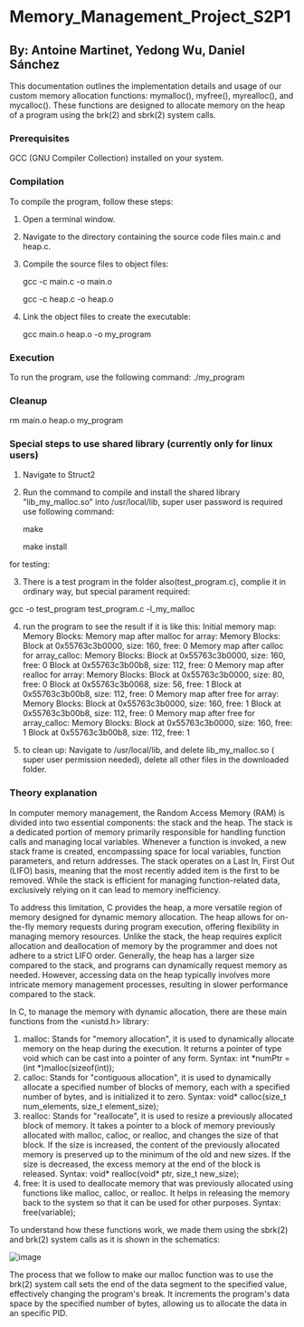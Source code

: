 # Memory_Management_Project_S2P1
## By: Antoine Martinet, Yedong Wu, Daniel Sánchez
This documentation outlines the implementation details and usage of our custom memory allocation functions: mymalloc(), myfree(), myrealloc(), and mycalloc(). These functions are designed to allocate memory on the heap of a program using the brk(2) and sbrk(2) system calls.
### Prerequisites
GCC (GNU Compiler Collection) installed on your system.
### Compilation
To compile the program, follow these steps:
1. Open a terminal window.
2. Navigate to the directory containing the source code files main.c and heap.c.
3. Compile the source files to object files:

   gcc -c main.c -o main.o
   
   gcc -c heap.c -o heap.o
5. Link the object files to create the executable:

   gcc main.o heap.o -o my_program
### Execution
To run the program, use the following command:
./my_program
### Cleanup
rm main.o heap.o my_program

### Special steps to use shared library (currently only for linux users)
1. Navigate to Struct2
2. Run the command to compile and install the shared library "lib_my_malloc.so" into /usr/local/lib, super user password is required
   use following command:

   make

   make install

for testing:

3. There is a test program in the folder also(test_program.c), complie it in ordinary way, but special parament required:

gcc -o test_program test_program.c -l_my_malloc

4. run the program to see the result if it is like this:
   Initial memory map:
Memory Blocks:
Memory map after malloc for array:
Memory Blocks:
Block at 0x55763c3b0000, size: 160, free: 0
Memory map after calloc for array_calloc:
Memory Blocks:
Block at 0x55763c3b0000, size: 160, free: 0
Block at 0x55763c3b00b8, size: 112, free: 0
Memory map after realloc for array:
Memory Blocks:
Block at 0x55763c3b0000, size: 80, free: 0
Block at 0x55763c3b0068, size: 56, free: 1
Block at 0x55763c3b00b8, size: 112, free: 0
Memory map after free for array:
Memory Blocks:
Block at 0x55763c3b0000, size: 160, free: 1
Block at 0x55763c3b00b8, size: 112, free: 0
Memory map after free for array_calloc:
Memory Blocks:
Block at 0x55763c3b0000, size: 160, free: 1
Block at 0x55763c3b00b8, size: 112, free: 1

5. to clean up:
Navigate to /usr/local/lib, and delete lib_my_malloc.so ( super user permission needed), delete all other files in the downloaded folder.

### Theory explanation 
In computer memory management, the Random Access Memory (RAM) is divided into two essential components: the stack and the heap. The stack is a dedicated portion of memory primarily responsible for handling function calls and managing local variables. Whenever a function is invoked, a new stack frame is created, encompassing space for local variables, function parameters, and return addresses. The stack operates on a Last In, First Out (LIFO) basis, meaning that the most recently added item is the first to be removed. While the stack is efficient for managing function-related data, exclusively relying on it can lead to memory inefficiency.

To address this limitation, C provides the heap, a more versatile region of memory designed for dynamic memory allocation. The heap allows for on-the-fly memory requests during program execution, offering flexibility in managing memory resources. Unlike the stack, the heap requires explicit allocation and deallocation of memory by the programmer and does not adhere to a strict LIFO order. Generally, the heap has a larger size compared to the stack, and programs can dynamically request memory as needed. However, accessing data on the heap typically involves more intricate memory management processes, resulting in slower performance compared to the stack. 

In C, to manage the memory with dynamic allocation, there are these main functions from the <unistd.h> library:
1. malloc: Stands for "memory allocation", it is used to dynamically allocate memory on the heap during the execution. It returns a pointer of type void which can be cast into a pointer of any form. Syntax: int *numPtr = (int *)malloc(sizeof(int));
2. calloc: Stands for "contiguous allocation", it is used to dynamically allocate a specified number of blocks of memory, each with a specified number of bytes, and is initialized it to zero. Syntax: void* calloc(size_t num_elements, size_t element_size);
3. realloc: Stands for "reallocate", it is used to resize a previously allocated block of memory. It takes a pointer to a block of memory previously allocated with malloc, calloc, or realloc, and changes the size of that block. If the size is increased, the content of the previously allocated memory is preserved up to the minimum of the old and new sizes. If the size is decreased, the excess memory at the end of the block is released. Syntax: void* realloc(void* ptr, size_t new_size);
4. free: It is used to deallocate memory that was previously allocated using functions like malloc, calloc, or realloc. It helps in releasing the memory back to the system so that it can be used for other purposes. Syntax: free(variable);

To understand how these functions work, we made them using the sbrk(2) and brk(2) system calls as it is shown in the schematics:

![image](https://github.com/ElessarWillomoont/Memory_Management_S2P1/assets/157610130/610a67ff-e550-4fa6-9263-6cebe4f46fda)

The process that we follow to make our malloc function was to use the brk(2) system call sets the end of the data segment to the specified value, effectively changing the program's break. It increments the program's data space by the specified number of bytes, allowing us to allocate the data in an specific PID.
